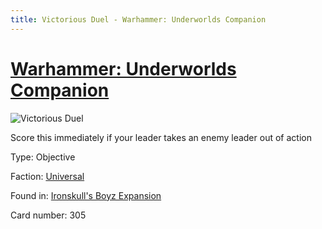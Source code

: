 ```yaml
---
title: Victorious Duel - Warhammer: Underworlds Companion
---
```


# [Warhammer: Underworlds Companion](https://guidokessels.github.io/wh-underworlds)

  

![Victorious Duel](https://warhammerunderworlds.com/wp-content/uploads/sites/6/2017/12/305_ENG-Victorious-Duel.png)

Score this immediately if your leader takes an enemy leader out of action

Type: Objective

Faction: [Universal](https://guidokessels.github.io/wh-underworlds/factions/universal)

Found in: [Ironskull's Boyz Expansion](https://guidokessels.github.io/wh-underworlds/locations/ironskulls-boyz-expansion)

Card number: 305
